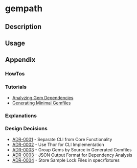 # gempath

## Description

## Usage

## Appendix

### HowTos

<!-- howtolog -->

<!-- howtologstop -->

### Tutorials

<!-- tutoriallog -->
* [Analyzing Gem Dependencies](tutorials/tutorial_analyzing_gem_dependencies.md)
* [Generating Minimal Gemfiles](tutorials/tutorial_generating_minimal_gemfiles.md)
<!-- tutoriallogstop -->

### Explanations

<!-- explanationlog -->

<!-- explanationlogstop -->

### Design Decisions

<!-- adrlog -->
* [ADR-0001](exp/adr/0001-separate-cli-from-core-functionality.md) - Separate CLI from Core Functionality
* [ADR-0002](exp/adr/0002-use-thor-for-cli-implementation.md) - Use Thor for CLI Implementation
* [ADR-0003](exp/adr/0003-group-gems-by-source-in-generated-gemfiles.md) - Group Gems by Source in Generated Gemfiles
* [ADR-0003](exp/adr/0003-json-output-format-for-dependency-analysis.md) - JSON Output Format for Dependency Analysis
* [ADR-0004](exp/adr/0004-store-sample-lock-files-in-spec-fixtures.md) - Store Sample Lock Files in spec/fixtures
<!-- adrlogstop -->
